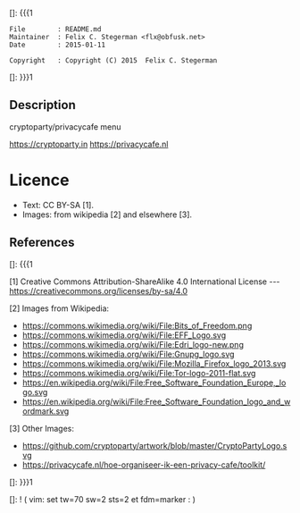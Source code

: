 []: {{{1

    File        : README.md
    Maintainer  : Felix C. Stegerman <flx@obfusk.net>
    Date        : 2015-01-11

    Copyright   : Copyright (C) 2015  Felix C. Stegerman

[]: }}}1

## Description

  cryptoparty/privacycafe menu

  https://cryptoparty.in
  https://privacycafe.nl

# Licence

  * Text: CC BY-SA [1].
  * Images: from wikipedia [2] and elsewhere [3].

## References
[]: {{{1

  [1] Creative Commons Attribution-ShareAlike 4.0 International License
  --- https://creativecommons.org/licenses/by-sa/4.0

  [2] Images from Wikipedia:
  * https://commons.wikimedia.org/wiki/File:Bits_of_Freedom.png
  * https://commons.wikimedia.org/wiki/File:EFF_Logo.svg
  * https://commons.wikimedia.org/wiki/File:Edri_logo-new.png
  * https://commons.wikimedia.org/wiki/File:Gnupg_logo.svg
  * https://commons.wikimedia.org/wiki/File:Mozilla_Firefox_logo_2013.svg
  * https://commons.wikimedia.org/wiki/File:Tor-logo-2011-flat.svg
  * https://en.wikipedia.org/wiki/File:Free_Software_Foundation_Europe,_logo.svg
  * https://en.wikipedia.org/wiki/File:Free_Software_Foundation_logo_and_wordmark.svg

  [3] Other Images:
  * https://github.com/cryptoparty/artwork/blob/master/CryptoPartyLogo.svg
  * https://privacycafe.nl/hoe-organiseer-ik-een-privacy-cafe/toolkit/

[]: }}}1

[]: ! ( vim: set tw=70 sw=2 sts=2 et fdm=marker : )
